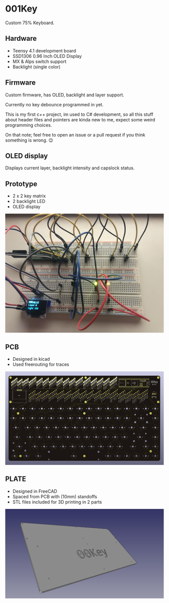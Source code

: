 # 001Key

Custom 75% Keyboard.

## Hardware

- Teensy 4.1 development board
- SSD1306 0.96 Inch OLED Display
- MX & Alps switch support
- Backlight (single color)

## Firmware

Custom firmware, has OLED, backlight and layer support.

Currently  no key debounce programmed in yet.

This is my first c++ project, im used to C# development, so all this stuff about header files and pointers are kinda new to me, expect some weird programming choices.

On that note; feel free to open an issue or a pull request if you think something is wrong. 😉


## OLED display

Displays current layer, backlight intensity and capslock status.

## Prototype

- 2 x 2 key matrix
- 2 backlight LED
- OLED display

![prototype](./images/proto.jpeg)

## PCB

- Designed in kicad
- Used freerouting for traces

![pcbrender](./images/pcb%20render.png)

## PLATE

- Designed in FreeCAD
- Spaced from PCB with (10mm) standoffs
- STL files included for 3D printing in 2 parts

![platerender](./images/plate%20render.png)